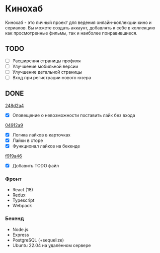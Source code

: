 # Кинохаб
Кинохаб - это личный проект для ведения онлайн-коллекции кино и сериалов.
Вы можете создать аккаунт, добавлять к себе в коллекцию как просмотренные фильмы, так и наиболее понравившиеся.

## TODO
- [ ] Расширения страницы профиля
- [ ] Улучшение мобильной версии
- [ ] Улучшение детальной страницы
- [ ] Вход при регистрации нового юзера
## DONE

[248d2a4](https://github.com/tyradire/dev.danya-frontend/commit/248d2a493a64dc623ec10ca50ae93c3f7345213d)
- [x] Оповещение о невозможности поставить лайк без входа

[04912a9](https://github.com/tyradire/dev.danya-frontend/commit/04912a9d79cb3628e05499e561552ebeae8e4b57)
- [x]  Логика лайков в карточках
- [x]  Лайки в сторе
- [x]  Функционал лайков на бекенде

[f919a46](https://github.com/tyradire/dev.danya-frontend/commit/f919a46b5719bc6200e51edee11ea5bae3a793c0)
- [x] Добавить TODO файл

### Фронт
- React (18)
- Redux
- Typescript
- Webpack

### Бекенд
- Node.js
- Express
- PostgreSQL (+sequelize)
- Ubuntu 22.04 на удалённом сервере